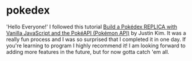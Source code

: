 # pokedex

'Hello Everyone!'
I followed this tutorial [Build a Pokédex REPLICA with Vanilla JavaScript and the PokéAPI (Pokémon API)](https://www.youtube.com/watch?v=wXjSaZb67n8&t=252s) by Justin Kim. 
It was a really fun process and I was so surprised that I completed it in one day. 
If you're learning to program I highly recommend it! I am looking forward to adding more features in the future, but for now gotta catch 'em all. 








